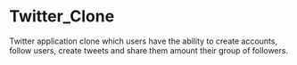 # Twitter_Clone

Twitter application clone which users have the ability to create accounts, follow users, create tweets and share them amount their group of followers.